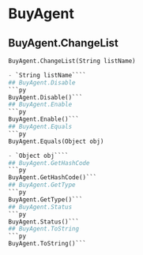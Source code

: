 # BuyAgent

## BuyAgent.ChangeList
```py
BuyAgent.ChangeList(String listName)

- `String listName````
## BuyAgent.Disable
```py
BuyAgent.Disable()```
## BuyAgent.Enable
```py
BuyAgent.Enable()```
## BuyAgent.Equals
```py
BuyAgent.Equals(Object obj)

- `Object obj````
## BuyAgent.GetHashCode
```py
BuyAgent.GetHashCode()```
## BuyAgent.GetType
```py
BuyAgent.GetType()```
## BuyAgent.Status
```py
BuyAgent.Status()```
## BuyAgent.ToString
```py
BuyAgent.ToString()```